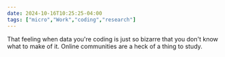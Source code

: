 ```yaml
---
date: 2024-10-16T10:25:25-04:00
tags: ["micro","Work","coding","research"]
---
```

That feeling when data you're coding is just so bizarre that you don't know what to make of it. Online communities are a heck of a thing to study.